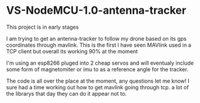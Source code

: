 # VS-NodeMCU-1.0-antenna-tracker

This project is in early stages

I am trying to get an antenna-tracker to follow my drone based on its gps coordinates through mavlink.
This is the first I have seen MAVlink used in a TCP client but overall its working 90% at the moment

I'm using an esp8266 pluged into 2 cheap servos and will eventualy include some form of magnetomiter or imu to as a reference angle for the tracker.


The code is all over the place at the moment, any questions let me know! I sure had a time working out how to get mavlink going through tcp. a lot of the librarys that day they can do it appear not to.
